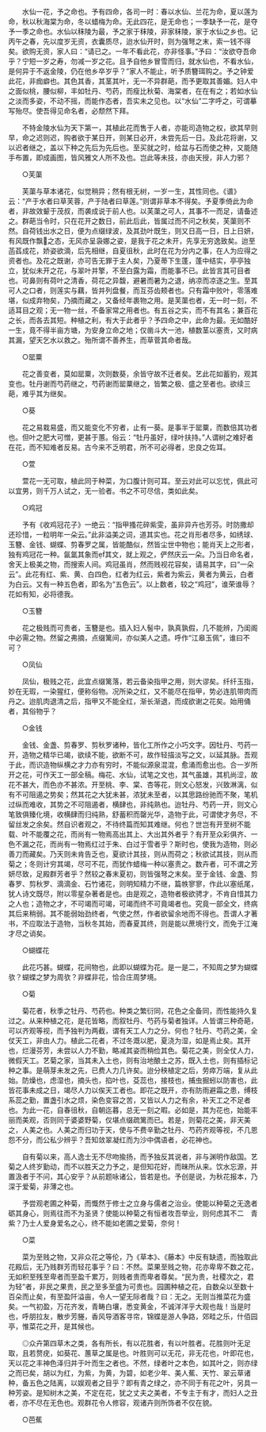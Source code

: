 <!-- { "loadSidebar": true } -->
　　水仙一花，予之命也。予有四命，各司一时：春以水仙、兰花为命，夏以莲为命，秋以秋海棠为命，冬以蜡梅为命。无此四花，是无命也；一季缺予一花，是夺予一季之命也。水仙以秣陵为最，予之家于秣陵，非家秣陵，家于水仙之乡也。记丙午之春，先以度岁无资，衣囊质尽，迨水仙开时，则为强弩之末，索一钱不得矣。欲购无资，家人曰：“请已之。一年不看此花，亦非怪事。”予曰：“汝欲夺吾命乎？宁短一岁之寿，勿减一岁之花。且予自他乡冒雪而归，就水仙也，不看水仙，是何异于不返金陵，仍在他乡卒岁乎？”家人不能止，听予质簪珥购之。予之钟爱此花，非痂癖也。其色其香，其茎其叶，无一不异群葩，而予更取其善媚。妇人中之面似桃，腰似柳，丰如牡丹、芍药，而瘦比秋菊、海棠者，在在有之；若如水仙之淡而多姿，不动不摇，而能作态者，吾实未之见也。以“水仙”二字呼之，可谓摹写殆尽。使吾得见命名者，必颓然下拜。

　　不特金陵水仙为天下第一，其植此花而售于人者，亦能司造物之权，欲其早则早，命之迟则迟，购者欲于某日开，则某日必开，未尝先后一日。及此花将谢，又以迟者继之，盖以下种之先后为先后也。至买就之时，给盆与石而使之种，又能随手布置，即成画图，皆风雅文人所不及也。岂此等未技，亦由天授，非人力邪？

　　○芙蕖

　　芙蕖与草本诸花，似觉稍异；然有根无树，一岁一生，其性同也。《谱》云：“产于水者曰草芙蓉，产于陆者曰草莲。”则谓非草本不得矣。予夏季倚此为命者，非故效颦于茂叔，而袭成说于前人也。以芙蕖之可人，其事不一而足，请备述之。群葩当令时，只在花开之数日，前此后此，皆属过而不问之秋矣，芙蕖则不然。自荷钱出水之日，便为点缀绿波，及其劲叶既生，则又日高一日，日上日妍，有风既作飘之态，无风亦呈袅娜之姿，是我于花之未开，先享无穷逸致矣。迨至菡萏成花，娇姿欲滴，后先相继，自夏徂秋，此时在花为分内之事，在人为应得之资者也。及花之既谢，亦可告无罪于主人矣，乃夏蒂下生蓬，蓬中结实，亭亭独立，犹似未开之花，与翠叶并擎，不至白露为霜，而能事不已。此皆言其可目者也。可鼻则有荷叶之清香，荷花之异馥，避暑而暑为之退，纳凉而凉逐之生。至其可人之口者，则莲实与藕，皆并列盘餐，而互芬齿颊者也。只有霜中败叶，零落难堪，似成弃物矣，乃摘而藏之，又备经年裹物之用。是芙蕖也者，无一时一刻，不适耳目之观；无一物一丝，不备家常之用者也。有五谷之实，而不有其名；兼百花之长，而各去其短。种植之利，有大于此者乎？予四命之中，此命为最。无如酷好一生，竟不得半亩方塘，为安身立命之地；仅凿斗大一池，植数茎以塞责，又时病其漏，望天乞水以救之。殆所谓不善养生，而草菅其命者哉。

　　○罂粟

　　花之善变者，莫如罂粟，次则数葵，余皆守故不迁者矣。艺此花如蓄豹，观其变也。牡丹谢而芍药继之，芍药谢而罂粟继之，皆繁之极、盛之至者也。欲续三葩，难乎其为继矣。

　　○葵

　　花之易栽易盛，而又能变化不穷者，止有一葵。是事半于罂粟，而数倍其功者也。但叶之肥大可憎，更甚于蕙。俗云：“牡丹虽好，绿叶扶持。”人谓树之难好者在花，而不知难者反易。古今来不乏明君，所不可必得者，忠良之佐耳。

　　○萱

　　萱花一无可取，植此同于种菜，为口腹计则可耳。至云对此可以忘忧，佩此可以宜男，则千万人试之，无一验者。书之不可尽信，类如此矣。

　　○鸡冠

　　予有《收鸡冠花子》一绝云：“指甲搔花碎紫雯，虽非异卉也芳芬。时防撒却还珍惜，一粒明年一朵云。”此非溢美之词，道其实也。花之肖形者尽多，如绣球、玉簪、金钱、蝴蝶、剪春罗之属，皆能酷似，然皆尘世中物也；能肖天上之形者，独有鸡冠花一种。氤氲其象而其文，就上观之，俨然庆云一朵。乃当日命名者，舍天上极美之物，而搜索人间。鸡冠虽肖，然而贱视花容矣，请易其字，曰“一朵云”。此花有红、紫、黄、白四色，红者为红云，紫者为紫云，黄者为黄云，白者为白云。又有一种五色者，即名为“五色云”。以上数者，较之“鸡冠”，谁荣谁辱？花如有知，必将德我。

　　○玉簪

　　花之极贱而可贵者，玉簪是也。插入妇人髻中，孰真孰假，几不能辨，乃闺阁中必需之物。然留之弗摘，点缀篱间，亦似美人之遗。呼作“江皋玉佩”，谁曰不可？

　　○凤仙

　　凤仙，极贱之花，此宜点缀篱落，若云备染指甲之用，则大谬矣。纤纤玉指，妙在无瑕，一染猩红，便称俗物。况所染之红，又不能尽在指甲，势必连肌带肉而丹之。迨肌肉退清之后，指甲又不能全红，渐长渐退，而成欲谢之花矣。始用俑者，其俗物乎？

　　○金钱

　　金钱、金盏、剪春罗、剪秋罗诸种，皆化工所作之小巧文字。因牡丹、芍药一开，造物之精华已竭，欲续不能，欲断不可，故作轻描淡写之文，以延其脉。吾观于此，而识造物纵横之才力亦有穷时，不能似源泉混混，愈涌而愈出也。合一岁所开之花，可作天工一部全稿。梅花、水仙，试笔之文也，其气虽雄，其机尚涩，故花不甚大，而色亦不甚浓。开至桃、李、棠、杏等花，则文心怒发，兴致淋漓，似有不可阻遏之势矣；然其花之大犹未甚，浓犹未至者，以其思路纷驰而不聚，笔机过纵而难收，其势之不可阻遏者，横肆也，非纯熟也。迨牡丹、芍药一开，则文心笔致俱臻化境，收横肆而归纯熟，舒蓄积而罄光华，造物于此，可谓使才务尽，不留丝发之余矣。然自识者观之，不待终篇而知其难继。何也？世岂有开至树不能载、叶不能覆之花，而尚有一物焉高出其上、大出其外者乎？有开至众彩俱齐、一色不漏之花，而尚有一物焉红过于朱、白过于雪者乎？斯时也，使我为造物，则必善刀而藏矣。乃天则未肯告乏也，夏欲计其技，则从而荷之；秋欲试其技，则从而菊之；冬则计穷其竭，尽可不花，而犹作蜡梅一种以塞责之。数卉者，可不谓之芳妍尽致，足殿群芳者乎？然较之春末夏初，则皆强弩之末矣。至于金钱、金盏、剪春罗、剪秋罗、滴滴金、石竹诸花，则明知精力不继，篇帙寥寥，作此以塞纸尾，犹人诗文既尽，附以零星杂著者是也。由是观之，造物者极欲骋才，不肯自惜其力之人也；造物之才，不可竭而可竭，可竭而终不可竟竭者也。究竟一部全文，终病其后来稍弱。其不能弱始劲终者，气使之然，作者欲留余地而不得也。吾谓人才著书，不应取法于造物，当秋冬其始，而春夏其终，则是能以蔗境行文，而免于江淹才尽之诮矣。

　　○蝴蝶花

　　此花巧甚。蝴蝶，花间物也，此即以蝴蝶为花。是一是二，不知周之梦为蝴蝶欤？蝴蝶之梦为周欤？非蝶非花，恰合庄周梦境。

　　○菊

　　菊花者，秋季之牡丹、芍药也。种类之繁衍同，花色之全备同，而性能持久复过之。从来种植之花，是花皆略，而叙牡丹、芍药与菊者独详。人皆谓三种奇葩，可以齐观等视，而予独判为两截，谓有天工人力之分。何也？牡丹、芍药之美，全仗天工，非由人力。植此二花者，不过冬溉以肥，夏浇为湿，如是焉止矣。其开也，烂漫芬芳，未尝以人力不勤，略减其姿而稍俭其色。菊花之美，则全仗人力，微假天工。艺菊之家，当其未入土也，则有治地酿土之苏，既入土也，则有插标记种之事。是萌芽未发之先，已费人力几许矣。迨分秧植定之后，劳瘁万端，复从此始。防燥也，虑湿也，摘头也，掐叶也，芟蕊也，接枝也，捕虫掘蚓以防害也，此皆花事未成之日，竭尽人力以俟天工者也。即花之既开，亦有防雨避霜之患，缚枝系蕊之勤，置盏引水之烦，染色变容之苦，又皆以人力之有余，补天工之不足者也。为此一花，自春徂秋，自朝迄暮，总无一刻之暇。必如是，其为花也，始能丰丽而美观，否则同于婆婆野菊，仅堪点缀疏篱而已。若是，则菊花之美，非天美之，人美之也。人美之而归功于天，使与不费辛勤之牡丹、芍药齐观等视，不几恩怨不分，而公私少辨乎？吾知敛翠凝红而为沙中偶语者，必花神也。

　　自有菊以来，高人逸士无不尽吻揄扬，而予独反其说者，非与渊明作敌国。艺菊之人终岁勤动，而不以胜天之力予之，是但知花好，而昧所从来。饮水忘源，并置汲者于不问，其心安乎？从前题咏诸公，皆若是也。予创是说，为秋花报本，乃深于爱菊，非薄之也。

　　予尝观老圃之种菊，而慨然于修士之立身与儒者之治业。使能以种菊之无逸者砺其身心，则焉往而不为圣贤？使能以种菊之有恒者攻吾举业，则何虑其不二　青紫？乃士人爱身爱名之心，终不能如老圃之爱菊，奈何！

　　○菜

　　菜为至贱之物，又非众花之等伦，乃《草本》、《藤本》中反有缺遗，而独取此花殿后，无乃贱群芳而轻花事乎？曰：不然。菜果至贱之物，花亦卑卑不数之花，无如积至残至卑者而至盈千累万，则贱者贵而卑者尊矣。“民为贵，社稷次之，君为轻”者，非民之果贵，民之至多至盛为可贵也。园圃种植之花，自数朵以至数十百朵而止矣，有至盈阡溢亩，令人一望无际者哉？曰：无之。无则当推菜花为盛矣。一气初盈，万花齐发，青畴白壤，悉变黄金，不诚洋洋乎大观也哉！当是时也，呼朋拉友，散步芳塍，香风导酒客寻帘，锦蝶是游人争路，郊畦之乐，什佰园亭，惟菜花之开，是其候也。

　　◎众卉第四草木之类，各有所长，有以花胜者，有以叶胜者。花胜则叶无足取，且若赘疣，如葵花、蕙草之属是也。叶胜则可以无花，非无花也，叶即花也，天以花之丰神色泽归并于叶而生之者也。不然，绿者叶之本色，如其叶之，则亦绿之而已矣，胡以为红，为紫，为黄，为碧，如老少年、美人蕉、天竹、翠云草诸种，备五色之陆离，以娱观者之目乎？即有青之绿之，亦不同于有花之叶，另具一种芳姿。是知树木之美，不定在花，犹之丈夫之美者，不专主于有才，而妇人之丑者，亦不尽在无色也。观群花令人修容，观诸卉则所饰者不仅在貌。

　　○芭蕉

